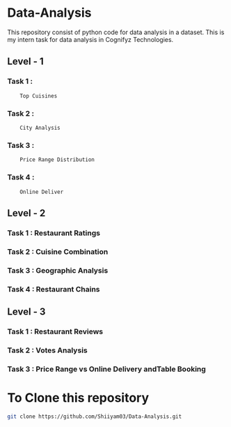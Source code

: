 # Data-Analysis

This repository consist of python code for data analysis in a dataset. This is my intern task for data analysis in Cognifyz Technologies.

## Level - 1
### Task 1 : 
        Top Cuisines
### Task 2 : 
        City Analysis
### Task 3 : 
        Price Range Distribution
### Task 4 : 
        Online Deliver

## Level - 2
### Task 1 : Restaurant Ratings
### Task 2 : Cuisine Combination
### Task 3 : Geographic Analysis
### Task 4 : Restaurant Chains

## Level - 3
### Task 1 : Restaurant Reviews
### Task 2 : Votes Analysis
### Task 3 : Price Range vs Online Delivery andTable Booking

# To Clone this repository

```bash
git clone https://github.com/Shiiyam03/Data-Analysis.git
```
